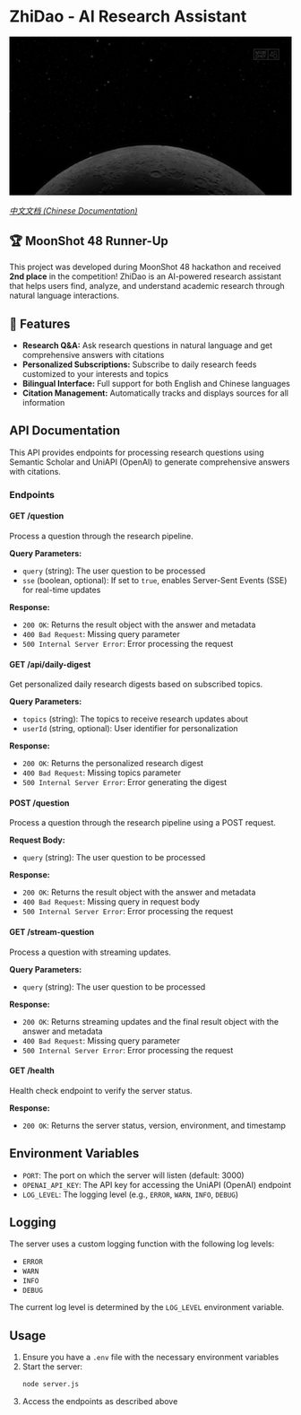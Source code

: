# ZhiDao - AI Research Assistant

<p align="center">
  <img src="/public/image.png" alt="ZhiDao AI Research Assistant" width="600">
</p>

*[中文文档 (Chinese Documentation)](README.zh.md)*

## 🏆 MoonShot 48 Runner-Up

This project was developed during MoonShot 48 hackathon and received **2nd place** in the competition! ZhiDao is an AI-powered research assistant that helps users find, analyze, and understand academic research through natural language interactions.

## 🌟 Features

- **Research Q&A:** Ask research questions in natural language and get comprehensive answers with citations
- **Personalized Subscriptions:** Subscribe to daily research feeds customized to your interests and topics
- **Bilingual Interface:** Full support for both English and Chinese languages
- **Citation Management:** Automatically tracks and displays sources for all information

## API Documentation

This API provides endpoints for processing research questions using Semantic Scholar and UniAPI (OpenAI) to generate comprehensive answers with citations.

### Endpoints

#### GET /question

Process a question through the research pipeline.

**Query Parameters:**
- `query` (string): The user question to be processed
- `sse` (boolean, optional): If set to `true`, enables Server-Sent Events (SSE) for real-time updates

**Response:**
- `200 OK`: Returns the result object with the answer and metadata
- `400 Bad Request`: Missing query parameter
- `500 Internal Server Error`: Error processing the request

#### GET /api/daily-digest

Get personalized daily research digests based on subscribed topics.

**Query Parameters:**
- `topics` (string): The topics to receive research updates about
- `userId` (string, optional): User identifier for personalization

**Response:**
- `200 OK`: Returns the personalized research digest
- `400 Bad Request`: Missing topics parameter
- `500 Internal Server Error`: Error generating the digest

#### POST /question

Process a question through the research pipeline using a POST request.

**Request Body:**
- `query` (string): The user question to be processed

**Response:**
- `200 OK`: Returns the result object with the answer and metadata
- `400 Bad Request`: Missing query in request body
- `500 Internal Server Error`: Error processing the request

#### GET /stream-question

Process a question with streaming updates.

**Query Parameters:**
- `query` (string): The user question to be processed

**Response:**
- `200 OK`: Returns streaming updates and the final result object with the answer and metadata
- `400 Bad Request`: Missing query parameter
- `500 Internal Server Error`: Error processing the request

#### GET /health

Health check endpoint to verify the server status.

**Response:**
- `200 OK`: Returns the server status, version, environment, and timestamp

## Environment Variables

- `PORT`: The port on which the server will listen (default: 3000)
- `OPENAI_API_KEY`: The API key for accessing the UniAPI (OpenAI) endpoint
- `LOG_LEVEL`: The logging level (e.g., `ERROR`, `WARN`, `INFO`, `DEBUG`)

## Logging

The server uses a custom logging function with the following log levels:
- `ERROR`
- `WARN`
- `INFO`
- `DEBUG`

The current log level is determined by the `LOG_LEVEL` environment variable.

## Usage

1. Ensure you have a `.env` file with the necessary environment variables
2. Start the server:
   ```bash
   node server.js
   ```
3. Access the endpoints as described above
